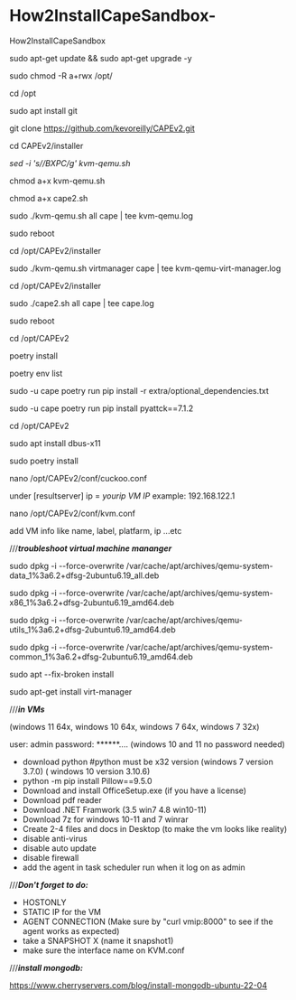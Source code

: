 # How2InstallCapeSandbox-
How2InstallCapeSandbox 

sudo apt-get update && sudo apt-get upgrade -y

sudo chmod -R a+rwx /opt/

cd /opt

sudo apt install git

git clone https://github.com/kevoreilly/CAPEv2.git

cd CAPEv2/installer

<em>sed -i 's/<WOOT>/BXPC/g' kvm-qemu.sh</em>

chmod a+x kvm-qemu.sh

chmod a+x cape2.sh

sudo ./kvm-qemu.sh all cape | tee kvm-qemu.log

sudo reboot

cd /opt/CAPEv2/installer

sudo ./kvm-qemu.sh virtmanager cape | tee kvm-qemu-virt-manager.log

cd /opt/CAPEv2/installer

sudo ./cape2.sh all cape | tee cape.log

sudo reboot

cd /opt/CAPEv2

poetry install

poetry env list

sudo -u cape poetry run pip install -r extra/optional_dependencies.txt

sudo -u cape poetry run pip install pyattck==7.1.2

cd /opt/CAPEv2

sudo apt install dbus-x11

sudo poetry install

nano /opt/CAPEv2/conf/cuckoo.conf

under [resultserver]
ip = *yourip VM IP* example: 192.168.122.1

nano /opt/CAPEv2/conf/kvm.conf

add VM info like name, label, platfarm, ip ...etc




///***troubleshoot virtual machine mananger***

sudo dpkg -i --force-overwrite /var/cache/apt/archives/qemu-system-data_1%3a6.2+dfsg-2ubuntu6.19_all.deb

sudo dpkg -i --force-overwrite /var/cache/apt/archives/qemu-system-x86_1%3a6.2+dfsg-2ubuntu6.19_amd64.deb

sudo dpkg -i --force-overwrite /var/cache/apt/archives/qemu-utils_1%3a6.2+dfsg-2ubuntu6.19_amd64.deb

sudo dpkg -i --force-overwrite /var/cache/apt/archives/qemu-system-common_1%3a6.2+dfsg-2ubuntu6.19_amd64.deb

sudo apt --fix-broken install

sudo apt-get install virt-manager




///***in VMs***

(windows 11 64x, windows 10 64x, windows 7 64x, windows 7 32x)

user: admin
password: ******.... (windows 10 and 11 no password needed)

- download python #python must be x32 version (windows 7 version 3.7.0) ( windows 10 version 3.10.6)
- python -m pip install Pillow==9.5.0
- Download and install OfficeSetup.exe (if you have a license) 
- Download pdf reader
- Download .NET Framwork (3.5 win7 4.8 win10-11)
- Download 7z for windows 10-11 and 7 winrar
- Create 2-4 files and docs in Desktop (to make the vm looks like reality)
- disable anti-virus
- disable auto update
- disable firewall
- add the agent in task scheduler run when it log on as admin




///***Don't forget to do:***

- HOSTONLY
- STATIC IP for the VM
- AGENT CONNECTION (Make sure by "curl vmip:8000" to see if the agent works as expected)
- take a SNAPSHOT X (name it snapshot1)
- make sure the interface name on KVM.conf 




///***install mongodb:***

https://www.cherryservers.com/blog/install-mongodb-ubuntu-22-04
